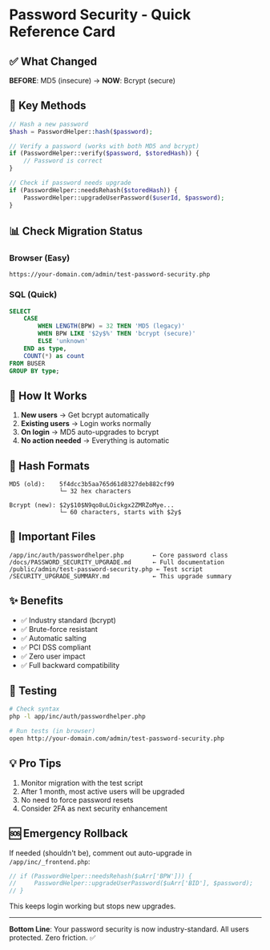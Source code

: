 # Password Security - Quick Reference Card

## ✅ What Changed

**BEFORE**: MD5 (insecure) → **NOW**: Bcrypt (secure)

## 🔑 Key Methods

```php
// Hash a new password
$hash = PasswordHelper::hash($password);

// Verify a password (works with both MD5 and bcrypt)
if (PasswordHelper::verify($password, $storedHash)) {
    // Password is correct
}

// Check if password needs upgrade
if (PasswordHelper::needsRehash($storedHash)) {
    PasswordHelper::upgradeUserPassword($userId, $password);
}
```

## 📊 Check Migration Status

### Browser (Easy)
```
https://your-domain.com/admin/test-password-security.php
```

### SQL (Quick)
```sql
SELECT 
    CASE 
        WHEN LENGTH(BPW) = 32 THEN 'MD5 (legacy)'
        WHEN BPW LIKE '$2y$%' THEN 'bcrypt (secure)'
        ELSE 'unknown'
    END as type,
    COUNT(*) as count
FROM BUSER
GROUP BY type;
```

## 🎯 How It Works

1. **New users** → Get bcrypt automatically
2. **Existing users** → Login works normally
3. **On login** → MD5 auto-upgrades to bcrypt
4. **No action needed** → Everything is automatic

## 🔐 Hash Formats

```
MD5 (old):    5f4dcc3b5aa765d61d8327deb882cf99
              └─ 32 hex characters

Bcrypt (new): $2y$10$N9qo8uLOickgx2ZMRZoMye...
              └─ 60 characters, starts with $2y$
```

## 📁 Important Files

```
/app/inc/auth/passwordhelper.php        ← Core password class
/docs/PASSWORD_SECURITY_UPGRADE.md      ← Full documentation
/public/admin/test-password-security.php ← Test script
/SECURITY_UPGRADE_SUMMARY.md            ← This upgrade summary
```

## ✨ Benefits

- ✅ Industry standard (bcrypt)
- ✅ Brute-force resistant
- ✅ Automatic salting
- ✅ PCI DSS compliant
- ✅ Zero user impact
- ✅ Full backward compatibility

## 🚀 Testing

```bash
# Check syntax
php -l app/inc/auth/passwordhelper.php

# Run tests (in browser)
open http://your-domain.com/admin/test-password-security.php
```

## 💡 Pro Tips

1. Monitor migration with the test script
2. After 1 month, most active users will be upgraded
3. No need to force password resets
4. Consider 2FA as next security enhancement

## 🆘 Emergency Rollback

If needed (shouldn't be), comment out auto-upgrade in `/app/inc/_frontend.php`:

```php
// if (PasswordHelper::needsRehash($uArr['BPW'])) {
//     PasswordHelper::upgradeUserPassword($uArr['BID'], $password);
// }
```

This keeps login working but stops new upgrades.

---

**Bottom Line**: Your password security is now industry-standard. All users protected. Zero friction. ✅


